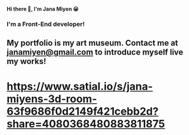 #### Hi there 👋, I'm Jana Miyen 😀
### I'm a Front-End developer!
## My portfolio is my art museum. Contact me at janamiyen@gmail.com to introduce myself live my works!
# https://www.satial.io/s/jana-miyens-3d-room-63f9686f0d2149f421cebb2d?share=4080368480883811875
